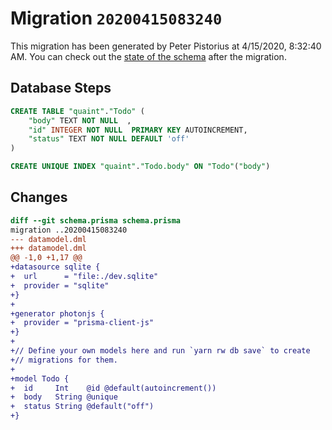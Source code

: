 # Migration `20200415083240`

This migration has been generated by Peter Pistorius at 4/15/2020, 8:32:40 AM.
You can check out the [state of the schema](./schema.prisma) after the migration.

## Database Steps

```sql
CREATE TABLE "quaint"."Todo" (
    "body" TEXT NOT NULL  ,
    "id" INTEGER NOT NULL  PRIMARY KEY AUTOINCREMENT,
    "status" TEXT NOT NULL DEFAULT 'off' 
) 

CREATE UNIQUE INDEX "quaint"."Todo.body" ON "Todo"("body")
```

## Changes

```diff
diff --git schema.prisma schema.prisma
migration ..20200415083240
--- datamodel.dml
+++ datamodel.dml
@@ -1,0 +1,17 @@
+datasource sqlite {
+  url      = "file:./dev.sqlite"
+  provider = "sqlite"
+}
+
+generator photonjs {
+  provider = "prisma-client-js"
+}
+
+// Define your own models here and run `yarn rw db save` to create
+// migrations for them.
+
+model Todo {
+  id     Int    @id @default(autoincrement())
+  body   String @unique
+  status String @default("off")
+}
```


